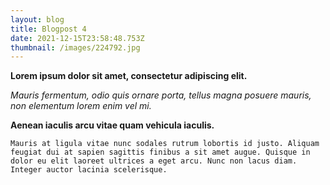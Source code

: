 ```yaml
---
layout: blog
title: Blogpost 4
date: 2021-12-15T23:58:48.753Z
thumbnail: /images/224792.jpg
---
```

**Lorem ipsum dolor sit amet, consectetur adipiscing elit.** 

*Mauris fermentum, odio quis ornare porta, tellus magna posuere mauris, non elementum lorem enim vel mi.* 

**Aenean iaculis arcu vitae quam vehicula iaculis.** 

`Mauris at ligula vitae nunc sodales rutrum lobortis id justo. Aliquam feugiat dui at sapien sagittis finibus a sit amet augue. Quisque in dolor eu elit laoreet ultrices a eget arcu. Nunc non lacus diam. Integer auctor lacinia scelerisque.`